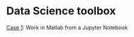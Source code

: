 # Data Science toolbox
[Case 1](https://github.com/andres-gv/Data-Science-toolbox/tree/main/1-matlab-in-jupyter-notebook): Work in Matlab from a Jupyter Notebook